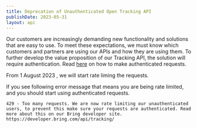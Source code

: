 ```yaml
---
title: Deprecation of Unauthenticated Open Tracking API
publishDate: 2023-05-31
layout: api
---
```

Our customers are increasingly demanding new functionality and solutions that are easy to use. To meet these expectations, 
we must know which customers and partners are using our APIs and how they are using them. To further develop the value proposition of our Tracking API, 
the solution will require authentication. Read [here](https://developer.bring.com/api/tracking/) on how to make authenticated requests.

From 1 August 2023 , we will start rate liming the requests.

If you see following error message that means you are being rate limited, and you should start using authenticated requests.

``429 - Too many requests. We are now rate limiting our unauthenticated users, to prevent this make sure your requests are authenticated. Read more about this on our Bring developer site. https://developer.bring.com/api/tracking/``
